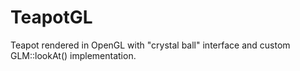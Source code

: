 # TeapotGL

Teapot rendered in OpenGL with "crystal ball" interface and custom GLM::lookAt() implementation.
